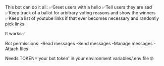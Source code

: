 This bot can do it all:
✅Greet users with a hello
✅Tell users they are sad
✅Keep track of a ballot for arbitrary voting reasons and show the winners
✅Keep a list of youtube links if that ever becomes necessary and randomly pick links

It works✅

Bot permissions:
-Read messages
-Send messages
-Manage messages
-Attach files

Needs TOKEN='your bot token' in your environment variables/.env file 🤓